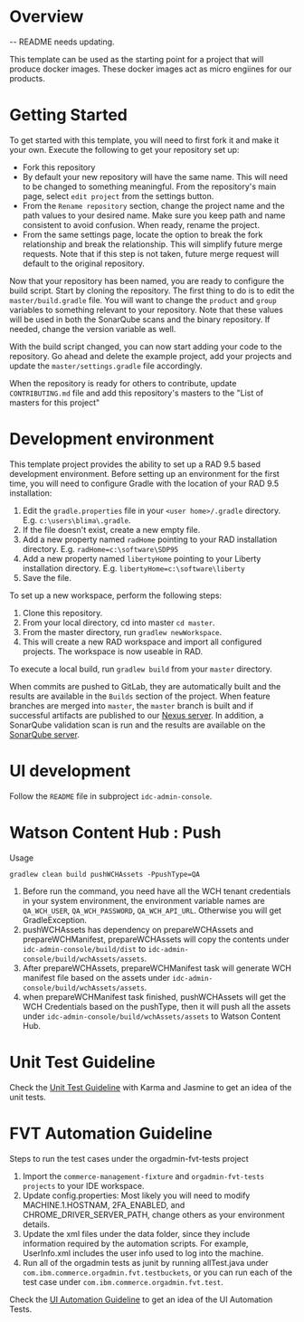 # Overview

-- README needs updating.

This template can be used as the starting point for a project that will produce 
docker images.  These docker images act as micro engiines for our products.

# Getting Started

To get started with this template, you will need to first fork it and make it
your own.  Execute the following to get your repository set up:

* Fork this repository 
* By default your new repository will have the same name.  This will need to 
be changed to something meaningful.  From the repository's main page, select
`edit project` from the settings button.
* From the `Rename repository` section, change the project name and the path 
values to your desired name.  Make sure you keep path and name consistent to 
avoid confusion.  When ready, rename the project.
* From the same settings page, locate the option to break the fork relationship
and break the relationship.  This will simplify future merge requests.  Note that
if this step is not taken, future merge request will default to the original
repository.

Now that your repository has been named, you are ready to configure the build
script.  Start by cloning the repository.  The first thing to do is to edit 
the `master/build.gradle` file.  You will want to change the `product` and `group`
variables to something relevant to your repository.  Note that these values will
be used in both the SonarQube scans and the binary repository.  If needed, 
change the version variable as well.

With the build script changed, you can now start adding your code to the repository.
Go ahead and delete the example project, add your projects and update the `master/settings.gradle`
file accordingly.

When the repository is ready for others to contribute, update `CONTRIBUTING.md` file and
add this repository's masters to the "List of masters for this project"

# Development environment

This template project provides the ability to set up a RAD 9.5 based development 
environment.  Before setting up an environment for the first time, you will need
to configure Gradle with the location of your RAD 9.5 installation:

1. Edit the `gradle.properties` file in your `<user home>/.gradle` directory.  E.g. `c:\users\blima\.gradle`.
2. If the file doesn't exist, create a new empty file.
3. Add a new property named `radHome` pointing to your RAD installation directory.  E.g. `radHome=c:\software\SDP95`
4. Add a new property named `libertyHome` pointing to your Liberty installation directory. E.g. `libertyHome=c:\software\liberty`
5. Save the file.

To set up a new workspace, perform the following steps:

1. Clone this repository.
2. From your local directory, cd into master `cd master`.
3. From the master directory, run `gradlew newWorkspace`.
4. This will create a new RAD workspace and import all configured projects.  The workspace is now useable in RAD.

To execute a local build, run `gradlew build` from your `master` directory.

When commits are pushed to GitLab, they are automatically built and the results
are available in the `Builds` section of the project.  When feature branches are 
merged into `master`, the `master` branch is built and if successful artifacts
are published to our [Nexus server](http://wcnexus.torolab.ibm.com:8081/nexus/).
In addition, a SonarQube validation scan is run and the results are available on
the [SonarQube server](http://wcnexus.torolab.ibm.com:9000/).

# UI development
Follow the `README` file in subproject `idc-admin-console`.

# Watson Content Hub : Push
Usage
```
gradlew clean build pushWCHAssets -PpushType=QA
```
1. Before run the command, you need have all the WCH tenant credentials in your system environment, the environment variable names are `QA_WCH_USER`, `QA_WCH_PASSWORD`, `QA_WCH_API_URL`. Otherwise you will get GradleException.
2. pushWCHAssets has dependency on prepareWCHAssets and prepareWCHManifest, prepareWCHAssets will copy the contents under `idc-admin-console/build/dist` to `idc-admin-console/build/wchAssets/assets`.
3. After prepareWCHAssets, prepareWCHManifest task will generate WCH manifest file based on the assets under `idc-admin-console/build/wchAssets/assets`.
4. when prepareWCHManifest task finished, pushWCHAssets will get the WCH Credentials based on the pushType, then it will push all the assets under `idc-admin-console/build/wchAssets/assets` to Watson Content Hub.


# Unit Test Guideline
Check the [Unit Test Guideline](https://w3-connections.ibm.com/wikis/home?lang=en-us#!/wiki/W0ef0cde2caad_4659_9684_603fd59f94e1/page/Unit%20Test%20Guideline%20for%20Karma%20and%20Jasmine) with Karma and Jasmine to get an idea of the unit tests. 

# FVT Automation Guideline
Steps to run the test cases under the orgadmin-fvt-tests project

1. Import the `commerce-management-fixture` and `orgadmin-fvt-tests projects` to your IDE workspace.
2. Update config.properties: Most likely you will need to modify MACHINE.1.HOSTNAM, 2FA_ENABLED, and CHROME_DRIVER_SERVER_PATH, change others as your environment details.
3. Update the xml files under the data folder, since they include information required by the automation scripts. For example, UserInfo.xml includes the user info used to log into the machine.
4. Run all of the orgadmin tests as junit by running allTest.java under `com.ibm.commerce.orgadmin.fvt.testbuckets`, or you can run each of the test case under `com.ibm.commerce.orgadmin.fvt.test`.

Check the [UI Automation Guideline](https://w3-connections.ibm.com/wikis/home?lang=en-us#!/wiki/W0ef0cde2caad_4659_9684_603fd59f94e1/page/UI%20Automation%20Test%20Writing%20Guidelines) to get an idea of the UI Automation Tests. 


